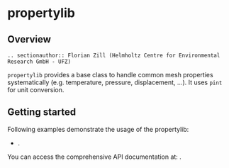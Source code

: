 # propertylib

## Overview

```{eval-rst}
.. sectionauthor:: Florian Zill (Helmholtz Centre for Environmental Research GmbH - UFZ)
```

`propertylib` provides a base class to handle common mesh properties systematically (e.g. temperature, pressure, displacement, ...).
It uses `pint` for unit conversion.

## Getting started

Following examples demonstrate the usage of the propertylib:

- [](../auto_examples/howto_postprocessing/plot_propertylib.rst).

You can access the comprehensive API documentation at: [](../reference/ogstools.propertylib).
